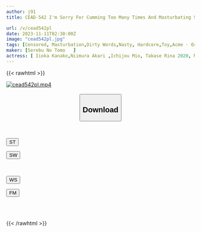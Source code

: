 ```yaml
---
author: j91
title: CEAD-542 I'm Sorry For Cumming Too Many Times And Masturbating So Much!

url: /v/cead542pl
date: 2023-11-11T02:30:00Z
image: "cead542pl.jpg"
tags: [Censored, Masturbation,Dirty Words,Nasty, Hardcore,Toy,Acme · Orgasm	]
maker: [Serebu No Tomo   ]
actress: [ Iioka Kanako,Niimura Akari ,Ichijou Mio, Takase Rina 2020, Minami Momo, Hoshikawa Mai, Minahata Fuuka, Totsuki Ruisa, Ozaki Erika, Fujisaku Akane]
---
```



{{< rawhtml >}}

<div class="video" data-videoid="okGRAK2XrmCJw24">
    <a href="javascript:;">
        <img src="https://my.j91.asia/v/cead542pl/cead542pl.jpg" width="WIDTH" height="HEIGHT" alt="cead542pl.mp4" loading="lazy">
    </a>
</div>

<script type="text/javascript" src="https://j91.asia/asset/on-demand-st.js"></script>

<br>
  <link rel="stylesheet" href="https://j91.asia/asset/bs5.css">
  
  <center>
  <button class="btn btn-primary" type="button" data-bs-toggle="collapse" data-bs-target=".multi-collapse" aria-expanded="false" aria-controls="multiCollapseExample1 multiCollapseExample2"><h2>Download</h2></button></center>
</p>
<div class="row">
  <div class="col">
    <div class="collapse multi-collapse" id="multiCollapseExample1">
      <div class="card card-body">
	      	      <br>
<div class="buttons">  
<p><a href="https://streamtape.to/v/okGRAK2XrmCJw24" target="_blank"><button class="btn-hover color-3"><i class="fa fa-download"></i> ST</button></a></p>
<p><a href="https://sfastwish.com/ka0w7n5opu90" target="_blank"><button class="btn-hover color-2"><i class="fa fa-download"></i> SW</button></a></p></div>
    </div>
  </div>
</div>
  <div class="col">
    <div class="collapse multi-collapse" id="multiCollapseExample2">
      <div class="card card-body">
	      <br>
<div class="buttons">
<p><a href="javascript:;" target="_blank"><button class="btn-hover color-9"><i class="fa fa-download"></i> WS</button></a></p>
<p><a href="javascript:;" target="_blank"><button class="btn-hover color-8"><i class="fa fa-download"></i> FM</button></a></p></div>
<br><br>
      </div>
    </div>
  </div>
</div>

{{< /rawhtml >}}
